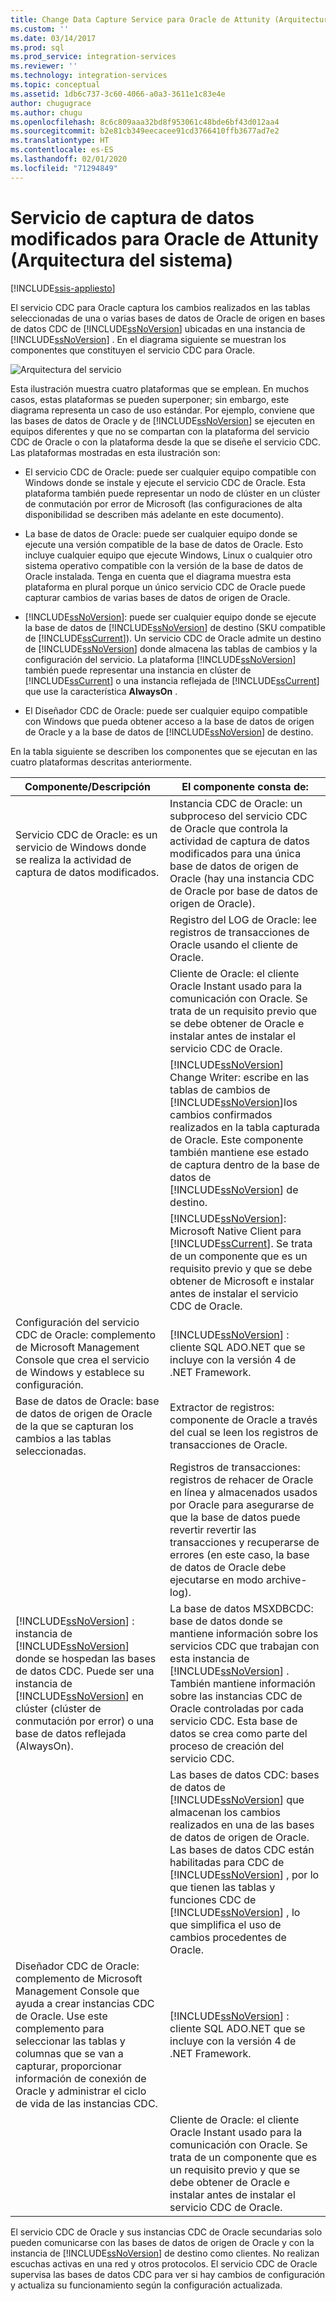 ```yaml
---
title: Change Data Capture Service para Oracle de Attunity (Arquitectura del sistema) | Microsoft Docs
ms.custom: ''
ms.date: 03/14/2017
ms.prod: sql
ms.prod_service: integration-services
ms.reviewer: ''
ms.technology: integration-services
ms.topic: conceptual
ms.assetid: 1db6c737-3c60-4066-a0a3-3611e1c83e4e
author: chugugrace
ms.author: chugu
ms.openlocfilehash: 8c6c809aaa32bd8f953061c48bde6bf43d012aa4
ms.sourcegitcommit: b2e81cb349eecacee91cd3766410ffb3677ad7e2
ms.translationtype: HT
ms.contentlocale: es-ES
ms.lasthandoff: 02/01/2020
ms.locfileid: "71294849"
---
```

# <a name="change-data-capture-service-for-oracle-by-attunity-system-architecture"></a>Servicio de captura de datos modificados para Oracle de Attunity (Arquitectura del sistema)

[!INCLUDE[ssis-appliesto](../../includes/ssis-appliesto-ssvrpluslinux-asdb-asdw-xxx.md)]


  El servicio CDC para Oracle captura los cambios realizados en las tablas seleccionadas de una o varias bases de datos de Oracle de origen en bases de datos CDC de [!INCLUDE[ssNoVersion](../../includes/ssnoversion-md.md)] ubicadas en una instancia de [!INCLUDE[ssNoVersion](../../includes/ssnoversion-md.md)] . En el diagrama siguiente se muestran los componentes que constituyen el servicio CDC para Oracle.  
  
 ![Arquitectura del servicio](../../integration-services/change-data-capture/media/service-architecture.gif "Arquitectura del servicio")  
  
 Esta ilustración muestra cuatro plataformas que se emplean. En muchos casos, estas plataformas se pueden superponer; sin embargo, este diagrama representa un caso de uso estándar. Por ejemplo, conviene que las bases de datos de Oracle y de [!INCLUDE[ssNoVersion](../../includes/ssnoversion-md.md)] se ejecuten en equipos diferentes y que no se compartan con la plataforma del servicio CDC de Oracle o con la plataforma desde la que se diseñe el servicio CDC. Las plataformas mostradas en esta ilustración son:  
  
-   El servicio CDC de Oracle: puede ser cualquier equipo compatible con Windows donde se instale y ejecute el servicio CDC de Oracle. Esta plataforma también puede representar un nodo de clúster en un clúster de conmutación por error de Microsoft (las configuraciones de alta disponibilidad se describen más adelante en este documento).  
  
-   La base de datos de Oracle: puede ser cualquier equipo donde se ejecute una versión compatible de la base de datos de Oracle. Esto incluye cualquier equipo que ejecute Windows, Linux o cualquier otro sistema operativo compatible con la versión de la base de datos de Oracle instalada. Tenga en cuenta que el diagrama muestra esta plataforma en plural porque un único servicio CDC de Oracle puede capturar cambios de varias bases de datos de origen de Oracle.  
  
-   [!INCLUDE[ssNoVersion](../../includes/ssnoversion-md.md)]: puede ser cualquier equipo donde se ejecute la base de datos de [!INCLUDE[ssNoVersion](../../includes/ssnoversion-md.md)] de destino (SKU compatible de [!INCLUDE[ssCurrent](../../includes/sscurrent-md.md)]). Un servicio CDC de Oracle admite un destino de [!INCLUDE[ssNoVersion](../../includes/ssnoversion-md.md)] donde almacena las tablas de cambios y la configuración del servicio. La plataforma [!INCLUDE[ssNoVersion](../../includes/ssnoversion-md.md)] también puede representar una instancia en clúster de [!INCLUDE[ssCurrent](../../includes/sscurrent-md.md)] o una instancia reflejada de [!INCLUDE[ssCurrent](../../includes/sscurrent-md.md)] que use la característica **AlwaysOn** .  
  
-   El Diseñador CDC de Oracle: puede ser cualquier equipo compatible con Windows que pueda obtener acceso a la base de datos de origen de Oracle y a la base de datos de [!INCLUDE[ssNoVersion](../../includes/ssnoversion-md.md)] de destino.  
  
 En la tabla siguiente se describen los componentes que se ejecutan en las cuatro plataformas descritas anteriormente.  
  
|Componente/Descripción|El componente consta de:|  
|----------------------------|----------------------------|  
|Servicio CDC de Oracle: es un servicio de Windows donde se realiza la actividad de captura de datos modificados.|Instancia CDC de Oracle: un subproceso del servicio CDC de Oracle que controla la actividad de captura de datos modificados para una única base de datos de origen de Oracle (hay una instancia CDC de Oracle por base de datos de origen de Oracle).|  
||Registro del LOG de Oracle: lee registros de transacciones de Oracle usando el cliente de Oracle.|  
||Cliente de Oracle: el cliente Oracle Instant usado para la comunicación con Oracle. Se trata de un requisito previo que se debe obtener de Oracle e instalar antes de instalar el servicio CDC de Oracle.|  
||[!INCLUDE[ssNoVersion](../../includes/ssnoversion-md.md)] Change Writer: escribe en las tablas de cambios de [!INCLUDE[ssNoVersion](../../includes/ssnoversion-md.md)]los cambios confirmados realizados en la tabla capturada de Oracle. Este componente también mantiene ese estado de captura dentro de la base de datos de [!INCLUDE[ssNoVersion](../../includes/ssnoversion-md.md)] de destino.|  
||[!INCLUDE[ssNoVersion](../../includes/ssnoversion-md.md)]: Microsoft Native Client para [!INCLUDE[ssCurrent](../../includes/sscurrent-md.md)]. Se trata de un componente que es un requisito previo y que se debe obtener de Microsoft e instalar antes de instalar el servicio CDC de Oracle.|  
|Configuración del servicio CDC de Oracle: complemento de Microsoft Management Console que crea el servicio de Windows y establece su configuración.|[!INCLUDE[ssNoVersion](../../includes/ssnoversion-md.md)] : cliente SQL ADO.NET que se incluye con la versión 4 de .NET Framework.|  
|Base de datos de Oracle: base de datos de origen de Oracle de la que se capturan los cambios a las tablas seleccionadas.|Extractor de registros: componente de Oracle a través del cual se leen los registros de transacciones de Oracle.|  
||Registros de transacciones: registros de rehacer de Oracle en línea y almacenados usados por Oracle para asegurarse de que la base de datos puede revertir revertir las transacciones y recuperarse de errores (en este caso, la base de datos de Oracle debe ejecutarse en modo archive-log).|  
|[!INCLUDE[ssNoVersion](../../includes/ssnoversion-md.md)] : instancia de [!INCLUDE[ssNoVersion](../../includes/ssnoversion-md.md)] donde se hospedan las bases de datos CDC. Puede ser una instancia de [!INCLUDE[ssNoVersion](../../includes/ssnoversion-md.md)] en clúster (clúster de conmutación por error) o una base de datos reflejada (AlwaysOn).|La base de datos MSXDBCDC: base de datos donde se mantiene información sobre los servicios CDC que trabajan con esta instancia de [!INCLUDE[ssNoVersion](../../includes/ssnoversion-md.md)] . También mantiene información sobre las instancias CDC de Oracle controladas por cada servicio CDC. Esta base de datos se crea como parte del proceso de creación del servicio CDC.|  
||Las bases de datos CDC: bases de datos de [!INCLUDE[ssNoVersion](../../includes/ssnoversion-md.md)] que almacenan los cambios realizados en una de las bases de datos de origen de Oracle. Las bases de datos CDC están habilitadas para CDC de [!INCLUDE[ssNoVersion](../../includes/ssnoversion-md.md)] , por lo que tienen las tablas y funciones CDC de [!INCLUDE[ssNoVersion](../../includes/ssnoversion-md.md)] , lo que simplifica el uso de cambios procedentes de Oracle.|  
|Diseñador CDC de Oracle: complemento de Microsoft Management Console que ayuda a crear instancias CDC de Oracle. Use este complemento para seleccionar las tablas y columnas que se van a capturar, proporcionar información de conexión de Oracle y administrar el ciclo de vida de las instancias CDC.|[!INCLUDE[ssNoVersion](../../includes/ssnoversion-md.md)] : cliente SQL ADO.NET que se incluye con la versión 4 de .NET Framework.|  
||Cliente de Oracle: el cliente Oracle Instant usado para la comunicación con Oracle. Se trata de un componente que es un requisito previo y que se debe obtener de Oracle e instalar antes de instalar el servicio CDC de Oracle.|  
  
 El servicio CDC de Oracle y sus instancias CDC de Oracle secundarias solo pueden comunicarse con las bases de datos de origen de Oracle y con la instancia de [!INCLUDE[ssNoVersion](../../includes/ssnoversion-md.md)] de destino como clientes. No realizan escuchas activas en una red y otros protocolos. El servicio CDC de Oracle supervisa las bases de datos CDC para ver si hay cambios de configuración y actualiza su funcionamiento según la configuración actualizada.  
  
  
